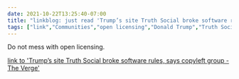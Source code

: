 ```yaml
---
date: 2021-10-22T13:25:40-07:00
title: "linkblog: just read 'Trump’s site Truth Social broke software rules, says copyleft group - The Verge'"
tags: ["link","Communities","open licensing","Donald Trump","Truth Social","social media","intellectual property"]
---
```

Do not mess with open licensing.
 
[link to 'Trump’s site Truth Social broke software rules, says copyleft group - The Verge'](https://www.theverge.com/2021/10/22/22740354/trump-truth-social-network-spac-mastodon-license-software-freedom-conservancy)
